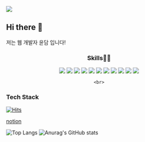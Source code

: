 <img src="https://capsule-render.vercel.app/api?type=slice&color=FEE1E8&height=300&section=header&text=YUN%20DAM&fontSize=90" />





## Hi there 👋
저는 웹 개발자 윤담 입니다! 


<div align=center>
		<h3>Skills💪🏻</h3>
</div>
<div align=center>
	<img src="https://img.shields.io/badge/GitHub-181717?style=for-the-badge&logo=github&logoColor=white">
	<img src="https://img.shields.io/badge/Git-F05032?style=for-the-badge&logo=git&logoColor=white">
	<img src="https://img.shields.io/badge/html5-E34F26?style=for-the-badge&logo=html5&logoColor=white">
	<img src="https://img.shields.io/badge/css3-1572B6?style=for-the-badge&logo=css3&logoColor=white">
	<img src="https://img.shields.io/badge/javascript-F7DF1E?style=for-the-badge&logo=javascript&logoColor=white">
	<img src="https://img.shields.io/badge/springboot-6DB33F?style=for-the-badge&logo=springboot&logoColor=white">
	<img src="https://img.shields.io/badge/apachetomcat-F8DC75?style=for-the-badge&logo=apachetomcat&logoColor=white">
	<img src="https://img.shields.io/badge/mysql-4479A1?style=for-the-badge&logo=mysql&logoColor=white">
	<img src="https://img.shields.io/badge/oracle-F80000?style=for-the-badge&logo=oracle&logoColor=white">
 	<img src="https://img.shields.io/badge/adobephotoshop-31A8FF?style=for-the-badge&logo=adobephotoshop&logoColor=white">
	<img src="https://img.shields.io/badge/adobexd-FF61F6?style=for-the-badge&logo=adobexd&logoColor=white">



	
    <br>
</div>


### Tech Stack


<!--
**dev-yoondam/dev-yoondam** is a ✨ _special_ ✨ repository because its `README.md` (this file) appears on your GitHub profile.

Here are some ideas to get you started:

- 🔭 I’m currently working on ...
- 🌱 I’m currently learning ...
- 👯 I’m looking to collaborate on ...
- 🤔 I’m looking for help with ...
- 💬 Ask me about ...
- 📫 How to reach me: ...
- 😄 Pronouns: ...
- ⚡ Fun fact: ...
-->


[![Hits](https://hits.seeyoufarm.com/api/count/incr/badge.svg?url=https%3A%2F%2Fgithub.com%2Fdev-yoondam&count_bg=%2379C83D&title_bg=%23555555&icon=&icon_color=%23E7E7E7&title=hits&edge_flat=false)](https://hits.seeyoufarm.com)

[notion](https://www.notion.so/9a551917fe9a47b89ebfddea90a96aaf)

![Top Langs](https://github-readme-stats.vercel.app/api/top-langs/?username=dev-yoondam&layout=compact)
![Anurag's GitHub stats](https://github-readme-stats.vercel.app/api?username=dev-yoondam&show_icons=true&theme=radical)
